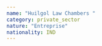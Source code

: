 ```yaml
---
name: "Huilgol Law Chambers "
category: private_sector
nature: "Entreprise"
nationality: IND
---
```

    